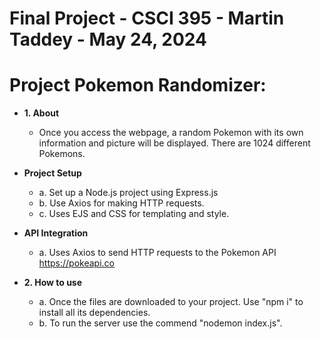 # Final Project - CSCI 395 - Martin Taddey - May 24, 2024

# Project Pokemon Randomizer:

* **1. About**

	* Once you access the webpage, a random Pokemon with its own information and picture will be displayed. There are 1024 different Pokemons.

* **Project Setup**
	* a. Set up a Node.js project using Express.js
	* b. Use Axios for making HTTP requests.
	* c. Uses EJS and CSS for templating and style.

* **API Integration**
	* a. Uses Axios to send HTTP requests to the Pokemon API https://pokeapi.co
 
* **2. How to use**
	* a. Once the files are downloaded to your project. Use "npm i" to install all its dependencies. 
	* b. To run the server use the commend "nodemon index.js".
